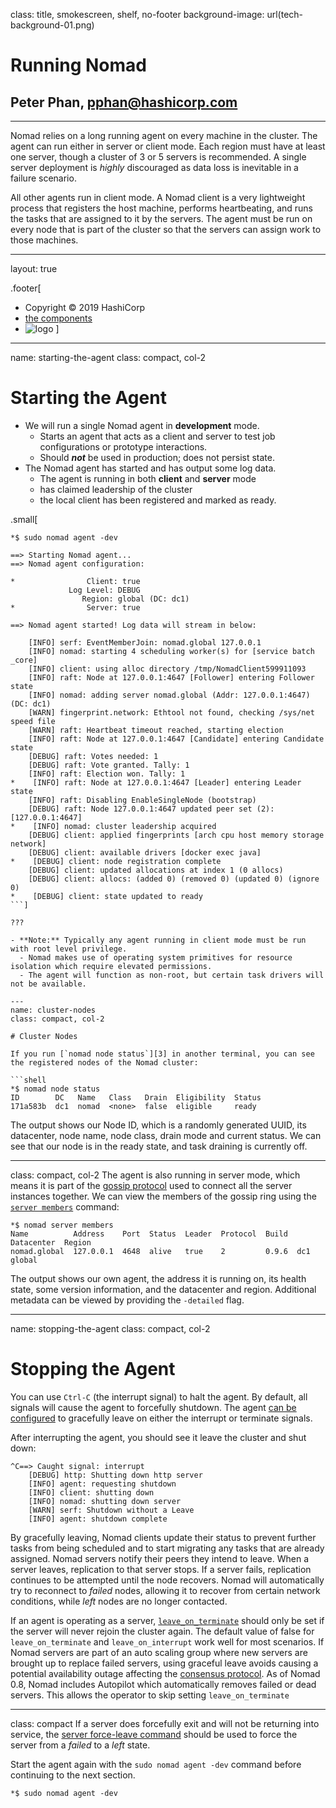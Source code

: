class: title, smokescreen, shelf, no-footer
background-image: url(tech-background-01.png)

# Running Nomad

## Peter Phan, pphan@hashicorp.com

---

Nomad relies on a long running agent on every machine in the cluster. The agent can run either in server or client mode. Each region must have at least one server, though a cluster of 3 or 5 servers is recommended. A single server deployment is _highly_ discouraged as data loss is inevitable in a failure scenario.

All other agents run in client mode. A Nomad client is a very lightweight process that registers the host machine, performs heartbeating, and runs the tasks that are assigned to it by the servers. The agent must be run on every node that is part of the cluster so that the servers can assign work to those machines.

---
layout: true

.footer[
- Copyright © 2019 HashiCorp
- [the components](#components)
- ![logo](https://hashicorp.github.io/field-workshops-assets/assets/logos/HashiCorp_Icon_Black.svg)
]

---
name: starting-the-agent
class: compact, col-2

# Starting the Agent

- We will run a single Nomad agent in **development** mode.
  - Starts an agent that acts as a client and server to test job configurations or prototype interactions.
  - Should **_not_** be used in production; does not persist state.
- The Nomad agent has started and has output some log data.
  - The agent is running in both **client** and **server** mode
  - has claimed leadership of the cluster
  - the local client has been registered and marked as ready.

.small[
```shell
*$ sudo nomad agent -dev

==> Starting Nomad agent...
==> Nomad agent configuration:

*                Client: true
             Log Level: DEBUG
                Region: global (DC: dc1)
*                Server: true

==> Nomad agent started! Log data will stream in below:

    [INFO] serf: EventMemberJoin: nomad.global 127.0.0.1
    [INFO] nomad: starting 4 scheduling worker(s) for [service batch _core]
    [INFO] client: using alloc directory /tmp/NomadClient599911093
    [INFO] raft: Node at 127.0.0.1:4647 [Follower] entering Follower state
    [INFO] nomad: adding server nomad.global (Addr: 127.0.0.1:4647) (DC: dc1)
    [WARN] fingerprint.network: Ethtool not found, checking /sys/net speed file
    [WARN] raft: Heartbeat timeout reached, starting election
    [INFO] raft: Node at 127.0.0.1:4647 [Candidate] entering Candidate state
    [DEBUG] raft: Votes needed: 1
    [DEBUG] raft: Vote granted. Tally: 1
    [INFO] raft: Election won. Tally: 1
*    [INFO] raft: Node at 127.0.0.1:4647 [Leader] entering Leader state
    [INFO] raft: Disabling EnableSingleNode (bootstrap)
    [DEBUG] raft: Node 127.0.0.1:4647 updated peer set (2): [127.0.0.1:4647]
*    [INFO] nomad: cluster leadership acquired
    [DEBUG] client: applied fingerprints [arch cpu host memory storage network]
    [DEBUG] client: available drivers [docker exec java]
*    [DEBUG] client: node registration complete
    [DEBUG] client: updated allocations at index 1 (0 allocs)
    [DEBUG] client: allocs: (added 0) (removed 0) (updated 0) (ignore 0)
*    [DEBUG] client: state updated to ready
```]

???

- **Note:** Typically any agent running in client mode must be run with root level privilege.
  - Nomad makes use of operating system primitives for resource isolation which require elevated permissions.
  - The agent will function as non-root, but certain task drivers will not be available.

---
name: cluster-nodes
class: compact, col-2

# Cluster Nodes

If you run [`nomad node status`][3] in another terminal, you can see the registered nodes of the Nomad cluster:

```shell
*$ nomad node status
ID        DC   Name   Class   Drain  Eligibility  Status
171a583b  dc1  nomad  <none>  false  eligible     ready
```

The output shows our Node ID, which is a randomly generated UUID, its datacenter, node name, node class, drain mode and current status. We can see that our node is in the ready state, and task draining is currently off.

---
class: compact, col-2
The agent is also running in server mode, which means it is part of the [gossip protocol][4] used to connect all the server instances together. We can view the members of the gossip ring using the [`server members`][5] command:

```shell
*$ nomad server members
Name          Address    Port  Status  Leader  Protocol  Build  Datacenter  Region
nomad.global  127.0.0.1  4648  alive   true    2         0.9.6  dc1         global
```

The output shows our own agent, the address it is running on, its health state, some version information, and the datacenter and region. Additional metadata can be viewed by providing the `-detailed` flag.

---
name: stopping-the-agent
class: compact, col-2

# Stopping the Agent

You can use `Ctrl-C` (the interrupt signal) to halt the agent. By default, all signals will cause the agent to forcefully shutdown. The agent [can be configured][7] to gracefully leave on either the interrupt or terminate signals.

After interrupting the agent, you should see it leave the cluster and shut down:

```shell
^C==> Caught signal: interrupt
    [DEBUG] http: Shutting down http server
    [INFO] agent: requesting shutdown
    [INFO] client: shutting down
    [INFO] nomad: shutting down server
    [WARN] serf: Shutdown without a Leave
    [INFO] agent: shutdown complete
```

By gracefully leaving, Nomad clients update their status to prevent further tasks from being scheduled and to start migrating any tasks that are already assigned. Nomad servers notify their peers they intend to leave. When a server leaves, replication to that server stops. If a server fails, replication continues to be attempted until the node recovers. Nomad will automatically try to reconnect to _failed_ nodes, allowing it to recover from certain network conditions, while _left_ nodes are no longer contacted.

If an agent is operating as a server, [`leave_on_terminate`][8] should only be set if the server will never rejoin the cluster again. The default value of false for `leave_on_terminate` and `leave_on_interrupt` work well for most scenarios. If Nomad servers are part of an auto scaling group where new servers are brought up to replace failed servers, using graceful leave avoids causing a potential availability outage affecting the [consensus protocol][9]. As of Nomad 0.8, Nomad includes Autopilot which automatically removes failed or dead servers. This allows the operator to skip setting `leave_on_terminate`

---
class: compact
If a server does forcefully exit and will not be returning into service, the [server force-leave command][10] should be used to force the server from a _failed_ to a _left_ state.

Start the agent again with the `sudo nomad agent -dev` command before continuing to the next section.

```shell
*$ sudo nomad agent -dev
```

[3]: https://www.nomadproject.io/docs/commands/node/status.html
[4]: https://www.nomadproject.io/docs/internals/gossip.html
[5]: https://www.nomadproject.io/docs/commands/server/members.html
[7]: https://www.nomadproject.io/docs/configuration/index.html#leave_on_terminate
[8]: https://www.nomadproject.io/docs/configuration/index.html#leave_on_terminate
[9]: https://www.nomadproject.io/docs/internals/consensus.html
[10]: https://www.nomadproject.io/docs/commands/server/force-leave.html

